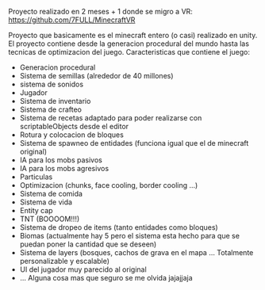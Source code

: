 Proyecto realizado en 2 meses + 1 donde se migro a VR: https://github.com/7FULL/MinecraftVR

Proyecto que basicamente es el minecraft entero (o casi) realizado en unity. El proyecto contiene desde la generacion procedural del mundo hasta las tecnicas de optimizacion del juego.
Caracteristicas que contiene el juego:
- Generacion procedural
- Sistema de semillas (alrededor de 40 millones)
- sistema de sonidos
- Jugador
- Sistema de inventario
- Sistema de crafteo
- Sistema de recetas adaptado para poder realizarse con scriptableObjects desde el editor
- Rotura y colocacion de bloques
- Sistema de spawneo de entidades (funciona igual que el de minecraft original)
- IA para los mobs pasivos
- IA para los mobs agresivos
- Particulas
- Optimizacion (chunks, face cooling, border cooling ...)
- Sistema de comida
- Sistema de vida
- Entity cap
- TNT (BOOOOM!!!)
- Sistema de dropeo de items (tanto entidades como bloques)
- Biomas (actualmente hay 5 pero el sistema esta hecho para que se puedan poner la cantidad que se deseen)
- Sistema de layers (bosques, cachos de grava en el mapa ... Totalmente personalizable y escalable)
- UI del jugador muy parecido al original
- ... Alguna cosa mas que seguro se me olvida jajajjaja
